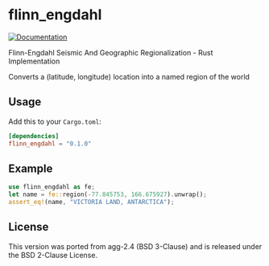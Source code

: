 flinn_engdahl
=============

[![Documentation](https://docs.rs/flinn_engdahl/badge.svg)](https://docs.rs/flinn_engdahl)

Flinn-Engdahl Seismic And Geographic Regionalization - Rust Implementation

Converts a (latitude, longitude) location into a named region of the world

## Usage

Add this to your `Cargo.toml`:

```toml
[dependencies]
flinn_engdahl = "0.1.0"
```

## Example

```rust
use flinn_engdahl as fe;
let name = fe::region(-77.845753, 166.675927).unwrap();
assert_eq!(name, "VICTORIA LAND, ANTARCTICA");
```

## License

This version was ported from agg-2.4 (BSD 3-Clause) and is released
under the BSD 2-Clause License.


